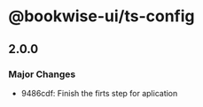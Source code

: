 # @bookwise-ui/ts-config

## 2.0.0

### Major Changes

- 9486cdf: Finish the firts step for aplication
